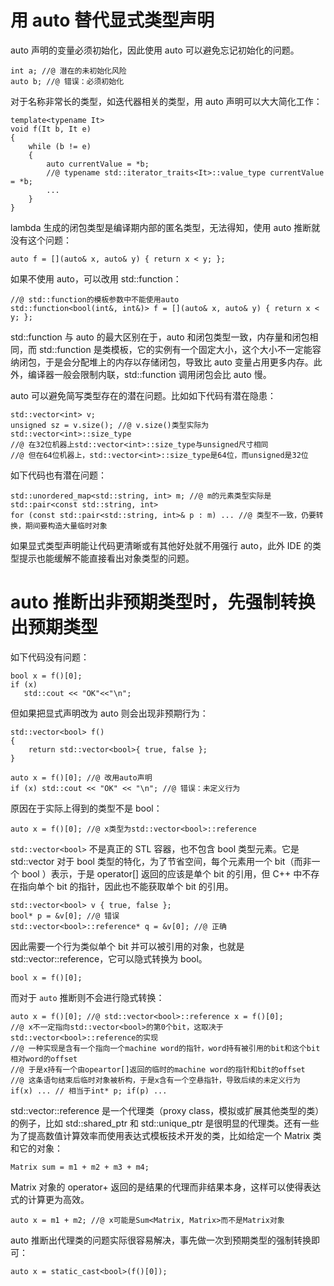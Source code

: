 # 用 auto 替代显式类型声明

auto 声明的变量必须初始化，因此使用 auto 可以避免忘记初始化的问题。

```
int a; //@ 潜在的未初始化风险
auto b; //@ 错误：必须初始化
```

对于名称非常长的类型，如迭代器相关的类型，用 auto 声明可以大大简化工作：

```
template<typename It>
void f(It b, It e)
{
    while (b != e)
    {
        auto currentValue = *b;
        //@ typename std::iterator_traits<It>::value_type currentValue = *b;
        ...
    }
}
```

lambda 生成的闭包类型是编译期内部的匿名类型，无法得知，使用 auto 推断就没有这个问题：

```
auto f = [](auto& x, auto& y) { return x < y; };
```

如果不使用 auto，可以改用 std::function：

```
//@ std::function的模板参数中不能使用auto
std::function<bool(int&, int&)> f = [](auto& x, auto& y) { return x < y; };
```

std::function 与 auto 的最大区别在于，auto 和闭包类型一致，内存量和闭包相同，而 std::function 是类模板，它的实例有一个固定大小，这个大小不一定能容纳闭包，于是会分配堆上的内存以存储闭包，导致比 auto 变量占用更多内存。此外，编译器一般会限制内联，std::function 调用闭包会比 auto 慢。

auto 可以避免简写类型存在的潜在问题。比如如下代码有潜在隐患：

```
std::vector<int> v;
unsigned sz = v.size(); //@ v.size()类型实际为std::vector<int>::size_type
//@ 在32位机器上std::vector<int>::size_type与unsigned尺寸相同
//@ 但在64位机器上，std::vector<int>::size_type是64位，而unsigned是32位
```

如下代码也有潜在问题：

```
std::unordered_map<std::string, int> m; //@ m的元素类型实际是std::pair<const std::string, int>
for (const std::pair<std::string, int>& p : m) ... //@ 类型不一致，仍要转换，期间要构造大量临时对象
```

如果显式类型声明能让代码更清晰或有其他好处就不用强行 auto，此外 IDE 的类型提示也能缓解不能直接看出对象类型的问题。

# auto 推断出非预期类型时，先强制转换出预期类型

如下代码没有问题：

 ```
bool x = f()[0];
if (x) 
	std::cout << "OK"<<"\n";
 ```

但如果把显式声明改为 auto 则会出现非预期行为：

```
std::vector<bool> f()
{
	return std::vector<bool>{ true, false };
}

auto x = f()[0]; //@ 改用auto声明
if (x) std::cout << "OK" << "\n"; //@ 错误：未定义行为
```

原因在于实际上得到的类型不是 bool：

```
auto x = f()[0]; //@ x类型为std::vector<bool>::reference
```

`std::vector<bool>` 不是真正的 STL 容器，也不包含 bool  类型元素。它是 std::vector 对于 bool 类型的特化，为了节省空间，每个元素用一个 bit（而非一个 bool ）表示，于是 operator[] 返回的应该是单个 bit 的引用，但 C++ 中不存在指向单个 bit 的指针，因此也不能获取单个 bit 的引用。

```
std::vector<bool> v { true, false };
bool* p = &v[0]; //@ 错误
std::vector<bool>::reference* q = &v[0]; //@ 正确
```

因此需要一个行为类似单个 bit 并可以被引用的对象，也就是 std::vector::reference，它可以隐式转换为 bool。

```
bool x = f()[0];
```

而对于 `auto` 推断则不会进行隐式转换：

```
auto x = f()[0]; //@ std::vector<bool>::reference x = f()[0];
//@ x不一定指向std::vector<bool>的第0个bit，这取决于std::vector<bool>::reference的实现
//@ 一种实现是含有一个指向一个machine word的指针，word持有被引用的bit和这个bit相对word的offset
//@ 于是x持有一个由opeartor[]返回的临时的machine word的指针和bit的offset
//@ 这条语句结束后临时对象被析构，于是x含有一个空悬指针，导致后续的未定义行为
if(x) ... // 相当于int* p; if(p) ...
```

std::vector::reference 是一个代理类（proxy class，模拟或扩展其他类型的类）的例子，比如 std::shared_ptr 和 std::unique_ptr 是很明显的代理类。还有一些为了提高数值计算效率而使用表达式模板技术开发的类，比如给定一个 Matrix 类和它的对象：

```
Matrix sum = m1 + m2 + m3 + m4;
```

Matrix 对象的 operator+ 返回的是结果的代理而非结果本身，这样可以使得表达式的计算更为高效。

```
auto x = m1 + m2; //@ x可能是Sum<Matrix, Matrix>而不是Matrix对象
```

auto 推断出代理类的问题实际很容易解决，事先做一次到预期类型的强制转换即可：

```
auto x = static_cast<bool>(f()[0]);
```









